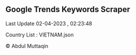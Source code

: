 

## Google Trends Keywords Scraper 
 
Last Update 02-04-2023 , 02:23:48

Country List :
VIETNAM.json



© Abdul Muttaqin 
